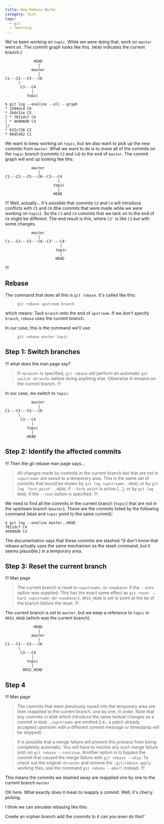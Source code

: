 ```yaml
---
title: How Rebase Works
category: Tech
tags:
  - git
  - learning
---
```




We've been working on `topic`.
While we were doing that,
work on `master` went on.
The commit graph looks like this.
(`HEAD` indicates the current branch.)


``` text
             HEAD
               |
            master
               |
C1---C2---C5---C6
      \
       C3---C4
            |
          topic
```

``` text
$ git log --oneline --all --graph
* 1504acd C6
* 2bdc51e C5
| * 7011dcf C4
| * 46908d0 C3
|/  
* 632c728 C2
* 00d5302 C1

```

We want to keep working on `topic`,
but we also want
to pick up the new commits
from `master`.
What we want to do is
to move
all of the commits
on the `topic` branch
(commits `C3` and `C4`)
to the end of `master`.
The commit graph will
end up looking like this:

``` text
            master
               |
C1---C2---C5---C6--C3---C4
                        |
                      topic
                        |
                      HEAD
```

!!! Well, actually…
It's possible
that commits
`C3` and `C4`
will introduce conflicts with
`C5` and `C6`
(the commits that were made while we were working on `topic`).
So the `C3` and `C4` commits
that we tack on to the end of `C6`
might be different.
The end result is this,
where `C3'` is like `C3` but with some changes.

``` text
            master
               |
C1---C2---C5---C6--C3'---C4'
                         |
                       topic
                         |
                       HEAD

```
!!!



## Rebase

The command that does all this
is `git rebase`. It's called like this:

> `git rebase upstream branch`

which means:
Tack `branch`
onto the end of
`upstream`.
If we don't specify `branch`,
`rebase` uses the current branch.

In our case, this is the command we'll use:

> `git rebase master topic`

## Step 1: Switch branches

!!! what does the man page say?
> If `<branch>` is specified, `git rebase` will perform
> an automatic `git switch <branch>` before doing
> anything else. Otherwise it remains on the current
> branch.
!!!

In our case,
we switch to `topic`:

``` text
            master
               |
C1---C2---C5---C6
      \
       C3---C4
            |
          topic
            |
          HEAD
```

## Step 2: Identify the affected commits

!!! Then the git rebase man page says…
> All changes made by commits in the current branch
> but that are not in `<upstream>` are saved to a
> temporary area. This is the same set of commits
> that would be shown by `git log <upstream>..HEAD`;
> or by `git log 'fork_point'..HEAD`, if `--fork-point`
> is active […]; or by `git log HEAD`, if the `--root` option
> is specified.
!!!

We need to find all the commits
in the current branch (`topic`)
that are not
in the upstream branch (`master`).
These are the commits listed by the following command
(`HEAD` and `topic` point to the same commit):

``` shell
$ git log --oneline master..HEAD
7011dcf C4
46908d0 C3
```

The documentation says
that these commits are
stashed ^[I don't know that rebase actually uses the same
mechanism as the stash command, but it seems plausible.]
in a temporary area.




## Step 3: Reset the current branch

!!! Man page
> The current branch is reset to `<upstream>`, or
> `<newbase>` if the `--onto` option was supplied. This
> has the exact same effect as
> `git reset --hard <upstream>` (or `<newbase>`).
> `ORIG_HEAD` is set to
> point at the tip of the branch before the reset.
!!!

The current branch is set to `master`,
but we keep a reference to `topic`
in `ORIG_HEAD`
(which was the current branch).


``` text
             HEAD
               |
            master
               |
C1---C2---C5---C6
      \
       C3---C4
            |
          topic
            |
        ORIG_HEAD
```


## Step 4

!!! Man page
> The commits that were previously saved into the
> temporary area are then reapplied to the current
> branch, one by one, in order. Note that any
> commits in `HEAD` which introduce the same textual
> changes as a commit in `HEAD..<upstream>` are
> omitted (i.e., a patch already accepted upstream
> with a different commit message or timestamp will
> be skipped).

> It is possible that a merge failure will prevent
> this process from being completely automatic. You
> will have to resolve any such merge failure and
> run `git rebase --continue`. Another option is to
> bypass the commit that caused the merge failure
> with `git rebase --skip`. To check out the original
> `<branch>` and remove the `.git/rebase-apply` working
> files, use the command `git rebase --abort` instead.
!!!

This means
the commits we stashed away
are reapplied
one by one
to the current branch `master`

OK here.
What exactly does it mean to reapply a commit.
Well, it's cherry picking.

I think we can simulate rebasing like this:

Create an orphan branch
add the commits to it 
can you even do this?

